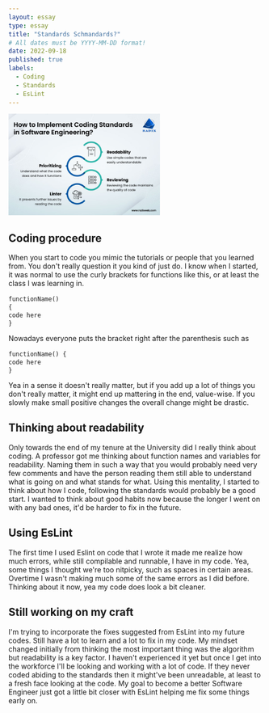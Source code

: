 ```yaml
---
layout: essay
type: essay
title: "Standards Schmandards?"
# All dates must be YYYY-MM-DD format!
date: 2022-09-18
published: true
labels:
  - Coding
  - Standards
  - EsLint
---
```


<img width="300px" class="rounded float-start pe-4" src="../img/standards/standards.jpg">

## Coding procedure
When you start to code you mimic the tutorials or people that you learned from.  You don't really question it you kind of just do.  I know when I started, it was normal to use the curly brackets for functions like this, or at least the class I was learning in.
```
functionName()
{
code here
}
```
Nowadays everyone puts the bracket right after the parenthesis such as 
```
functionName() {
code here
}
```
Yea in a sense it doesn't really matter, but if you add up a lot of things you don't really matter, it might end up mattering in the end, value-wise.  If you slowly make small positive changes the overall change might be drastic.


## Thinking about readability
Only towards the end of my tenure at the University did I really think about coding.  A professor got me thinking about function names and variables for readability.  Naming them in such a way that you would probably need very few comments and have the person reading them still able to understand what is going on and what stands for what.  Using this mentality, I started to think about how I code, following the standards would probably be a good start.  I wanted to think about good habits now because the longer I went on with any bad ones, it'd be harder to fix in the future.

## Using EsLint
The first time I used Eslint on code that I wrote it made me realize how much errors, while still compilable and runnable,  I have in my code.  Yea, some things I thought we're too nitpicky, such as spaces in certain areas.  Overtime I wasn't making much some of the same errors as I did before.  Thinking about it now, yea my code does look a bit cleaner.  

## Still working on my craft
I'm trying to incorporate the fixes suggested from EsLint into my future codes.  Still have a lot to learn and a lot to fix in my code.  My mindset changed initially from thinking the most important thing was the algorithm but readability is a key factor.  I haven't experienced it yet but once I get into the workforce I'll be looking and working with a lot of code.  If they never coded abiding to the standards then it might've been unreadable, at least to a fresh face looking at the code.  My goal to become a better Software Engineer just got a little bit closer with EsLint helping me fix some things early on.
